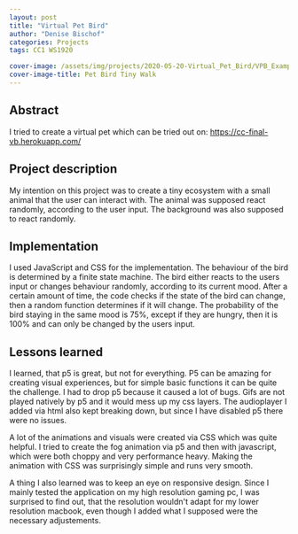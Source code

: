 ```yaml
---
layout: post
title: "Virtual Pet Bird"
author: "Denise Bischof"
categories: Projects
tags: CC1 WS1920

cover-image: /assets/img/projects/2020-05-20-Virtual_Pet_Bird/VPB_Example.png
cover-image-title: Pet Bird Tiny Walk
---
```


## Abstract
I tried to create a virtual pet which can be tried out on:
https://cc-final-vb.herokuapp.com/

## Project description
My intention on this project was to create a tiny ecosystem with a small animal that the user can interact with. The animal was supposed react randomly, according to the user input. The background was also supposed to react randomly.


## Implementation
I used JavaScript and CSS for the implementation. The behaviour of the bird is determined by a finite state machine. 
The bird either reacts to the users input or changes behaviour randomly, 
according to its current mood. After a certain amount of time, the code checks if the state of the bird can change, 
then a random function determines if it will change. The probability of the bird staying in the same mood is 75%, 
except if they are hungry, then it is 100% and can only be changed by the users input.

## Lessons learned
I learned, that p5 is great, but not for everything. P5 can be amazing for creating visual experiences, but for simple basic functions it can be quite the challenge. I had to drop p5 because it caused a lot of bugs. Gifs are not played natively by p5 and it would mess up my css layers. The audioplayer I added via html also kept breaking down, but since I have disabled p5 there were no issues.

A lot of the animations and visuals were created via CSS which was quite helpful. I tried to create the fog animation via p5 and then with javascript, which were both choppy and very performance heavy. Making the animation with CSS was surprisingly simple and runs very smooth.

A thing I also learned was to keep an eye on responsive design. Since I mainly tested the application on my high resolution gaming pc, I was surprised to find out, that the resolution wouldn't adapt for my lower resolution macbook, even though I added what I supposed were the necessary adjustements.
